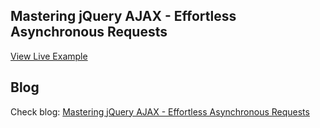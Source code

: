 ## Mastering jQuery AJAX - Effortless Asynchronous Requests

<a href="https://roomofcode.github.io/examples/Mastering%20jQuery%20AJAX%20-%20Effortless%20Asynchronous%20Requests/">View Live Example</a>

## Blog

Check blog: <a href="https://codingroom.in/jquery-ajax/">Mastering jQuery AJAX - Effortless Asynchronous Requests</a>